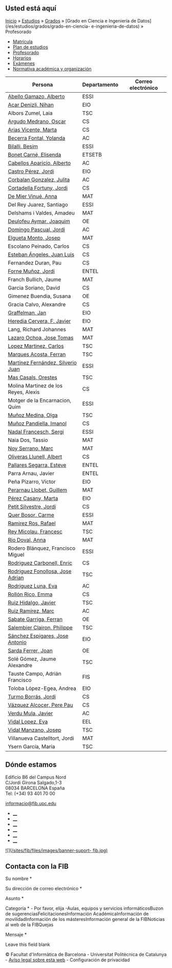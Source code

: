## Usted está aquí

[Inicio](/es) » [Estudios](/es/estudios) » [Grados](/es/estudios/grados) »
[Grado en Ciencia e Ingeniería de Datos](/es/estudios/grados/grado-en-ciencia-
e-ingenieria-de-datos) » Profesorado

  * [Matrícula](/es/estudios/grados/grado-en-ciencia-e-ingenieria-de-datos/matricula)
  * [Plan de estudios](/es/estudios/grados/grado-en-ciencia-e-ingenieria-de-datos/plan-de-estudios)
  * [Profesorado](/es/estudios/grados/grado-en-ciencia-e-ingenieria-de-datos/profesorado)
  * [Horarios](/es/estudios/grados/grado-en-ciencia-e-ingenieria-de-datos/horarios)
  * [Exámenes](/es/estudios/grados/grado-en-ciencia-e-ingenieria-de-datos/examenes)
  * [Normativa académica y organización](/es/estudios/grados/grado-en-ciencia-e-ingenieria-de-datos/normativa-academica-y-organizacion)

Persona | Departamento | Correo electrónico  
---|---|---  
[Abello Gamazo, Alberto](https://futur.upc.edu/1003711) | ESSI |   
[Acar Denizli, Nihan](https://futur.upc.edu/1255830) | EIO |   
Albors Zumel, Laia | TSC |   
[Argudo Medrano, Oscar](https://futur.upc.edu/1101115) | CS |   
[Arias Vicente, Marta](https://futur.upc.edu/1119412) | CS |   
[Becerra Fontal, Yolanda](https://futur.upc.edu/1003042) | AC |   
[Bilalli, Besim](https://futur.upc.edu/1196888) | ESSI |   
[Bonet Carné, Elisenda](https://futur.upc.edu/1058175) | ETSETB |   
[Cabellos Aparicio, Alberto](https://futur.upc.edu/1004703) | AC |   
[Castro Pérez, Jordi](https://futur.upc.edu/1002381) | EIO |   
[Corbalan Gonzalez, Julita](https://futur.upc.edu/1003507) | AC |   
[Cortadella Fortuny, Jordi](https://futur.upc.edu/1000990) | CS |   
[De Mier Vinué, Anna](https://futur.upc.edu/1046588) | MAT |   
Del Rey Juarez, Santiago | ESSI |   
Delshams i Valdes, Amadeu | MAT |   
[Deulofeu Aymar, Joaquim](https://futur.upc.edu/1002242) | OE |   
[Domingo Pascual, Jordi](https://futur.upc.edu/1000992) | AC |   
[Elgueta Monto, Josep](https://futur.upc.edu/1002836) | MAT |   
Escolano Peinado, Carlos | CS |   
[Esteban Ángeles, Juan Luis](https://futur.upc.edu/1002603) | CS |   
Fernandez Duran, Pau | CS |   
[Forne Muñoz, Jordi](https://futur.upc.edu/1002572) | ENTEL |   
Franch Bullich, Jaume | MAT |   
Garcia Soriano, David | CS |   
Gimenez Buendia, Susana | OE |   
Gracia Calvo, Alexandre | CS |   
[Graffelman, Jan](https://futur.upc.edu/1003339) | EIO |   
[Heredia Cervera, F. Javier](https://futur.upc.edu/1000589) | EIO |   
Lang, Richard Johannes | MAT |   
[Lazaro Ochoa, Jose Tomas](https://futur.upc.edu/1002366) | MAT |   
[Lopez Martinez, Carlos](https://futur.upc.edu/1045628) | TSC |   
[Marques Acosta, Ferran](https://futur.upc.edu/1002404) | TSC |   
[Martínez Fernández, Silverio Juan](https://futur.upc.edu/1152237) | ESSI |   
[Mas Casals, Orestes](https://futur.upc.edu/1002240) | TSC |   
Molina Martinez de los Reyes, Alexis | CS |   
Motger de la Encarnacion, Quim | ESSI |   
[Muñoz Medina, Olga](https://futur.upc.edu/1002750) | TSC |   
[Muñoz Pandiella, Imanol](https://futur.upc.edu/1054940) | CS |   
[Nadal Francesch, Sergi](https://futur.upc.edu/1115302) | ESSI |   
Naia Dos, Tassio | MAT |   
[Noy Serrano, Marc](https://futur.upc.edu/1000577) | MAT |   
[Oliveras Llunell, Albert](https://futur.upc.edu/1048810) | CS |   
[Pallares Segarra, Esteve](https://futur.upc.edu/1002746) | ENTEL |   
Parra Arnau, Javier | ENTEL |   
Peña Pizarro, Víctor | EIO |   
[Perarnau Llobet, Guillem](https://futur.upc.edu/1068114) | MAT |   
[Pérez Casany, Marta](https://futur.upc.edu/1000343) | EIO |   
[Petit Silvestre, Jordi](https://futur.upc.edu/1003088) | CS |   
[Quer Bosor, Carme](https://futur.upc.edu/1000639) | ESSI |   
[Ramirez Ros, Rafael](https://futur.upc.edu/1002335) | MAT |   
[Rey Micolau, Francesc](https://futur.upc.edu/1003197) | TSC |   
[Rio Doval, Anna](https://futur.upc.edu/1001887) | MAT |   
Rodero Blánquez, Francisco Miguel | ESSI |   
[Rodriguez Carbonell, Enric](https://futur.upc.edu/1048809) | CS |   
[Rodriguez Fonollosa, Jose Adrian](https://futur.upc.edu/1000293) | TSC |   
[Rodriguez Luna, Eva](https://futur.upc.edu/1004792) | AC |   
[Rollón Rico, Emma](https://futur.upc.edu/1004147) | CS |   
[Ruiz Hidalgo, Javier](https://futur.upc.edu/1003583) | TSC |   
[Ruiz Ramírez, Marc](https://futur.upc.edu/1086513) | AC |   
[Sabate Garriga, Ferran](https://futur.upc.edu/1002877) | OE |   
[Salembier Clairon, Philippe](https://futur.upc.edu/1002289) | TSC |   
[Sánchez Espigares, Jose Antonio](https://futur.upc.edu/1003255) | EIO |   
[Sarda Ferrer, Joan](https://futur.upc.edu/1002580) | OE |   
Solé Gómez, Jaume Alexandre | TSC |   
Tauste Campo, Adrián Francisco | FIS |   
Toloba López-Egea, Andrea | EIO |   
[Turmo Borrás, Jordi](https://futur.upc.edu/1002756) | CS |   
[Vázquez Alcocer, Pere Pau](https://futur.upc.edu/1003704) | CS |   
[Verdu Mula, Javier](https://futur.upc.edu/1052543) | AC |   
[Vidal Lopez, Eva](https://futur.upc.edu/1002599) | EEL |   
[Vidal Manzano, Josep](https://futur.upc.edu/1002406) | TSC |   
Villanueva Castelltort, Jordi | MAT |   
Ysern García, Maria | TSC |   
  
## Dónde estamos

Edificio B6 del Campus Nord  
C/Jordi Girona Salgado,1-3  
08034 BARCELONA España  
Tel: (+34) 93 401 70 00

[informacio@fib.upc.edu](mailto:informacio@fib.upc.edu)

  * [__](/es/noticies/rss.rss)
  * [__](https://www.facebook.com/fib.upc)
  * [__](https://twitter.com/fib_upc)
  * [__](https://www.flickr.com/photos/fib-upc/albums)
  * [__](https://www.youtube.com/user/mediafib)
  * [__](https://www.instagram.com/fib.upc/)

[![](/sites/fib/files/images/banner-suport-
fib.jpg)](http://suport.fib.upc.edu)

## Contacta con la FIB

Su nombre *

Su dirección de correo electrónico *

Asunto *

Categoría * \- Por favor, elija -Aulas, equipos y servicios informáticosBuzon
de sugerenciasFelicitacionesInformación AcadémicaInformación de
movilidadInformación de los másteresInformación general de la FIBNoticias al
web de la FIBQuejas

Mensaje *

Leave this field blank

© Facultat d'Informàtica de Barcelona - Universitat Politècnica de Catalunya -
[Avíso legal sobre esta web](/es/aviso-legal-sobre-esta-web) \- Configuración
de privacidad

